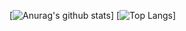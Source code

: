 [![Anurag's github stats](https://github-readme-stats.vercel.app/api?username=PedroKleinDavila)]
[![Top Langs](https://github-readme-stats.vercel.app/api/top-langs/?username=PedroKleinDavila)]


<!---
PedroKleinDavila/PedroKleinDavila is a ✨ special ✨ repository because its `README.md` (this file) appears on your GitHub profile.
You can click the Preview link to take a look at your changes.
--->
